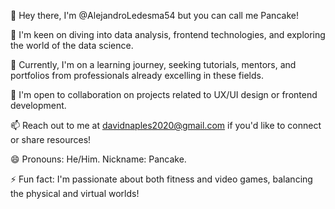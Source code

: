 👋 Hey there, I'm @AlejandroLedesma54 but you can call me Pancake!

👀 I'm keen on diving into data analysis, frontend technologies, and exploring the world of the data science.

🌱 Currently, I'm on a learning journey, seeking tutorials, mentors, and portfolios from professionals already excelling in these fields.

💼 I'm open to collaboration on projects related to UX/UI design or frontend development.

📫 Reach out to me at davidnaples2020@gmail.com if you'd like to connect or share resources!

😄 Pronouns: He/Him. Nickname: Pancake.

⚡ Fun fact: I'm passionate about both fitness and video games, balancing the physical and virtual worlds!
